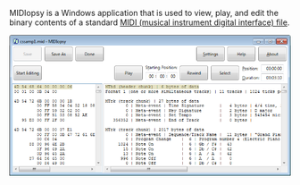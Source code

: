 MIDIopsy is a Windows application that is used to view, play, and edit the binary contents of a standard [MIDI (musical instrument digital interface) file](https://www.midi.org/specifications-old/item/standard-midi-files-smf).

![screenshot](screenshot.png)
